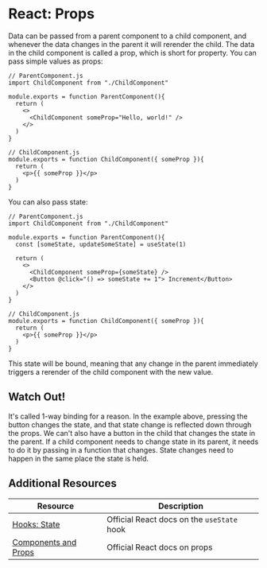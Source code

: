 # React: Props

Data can be passed from a parent component to a child component, and whenever the data changes in the parent it will rerender the child. The data in the child component is called a prop, which is short for property. You can pass simple values as props:

```react
// ParentComponent.js
import ChildComponent from "./ChildComponent"

module.exports = function ParentComponent(){
  return (
    <>
      <ChildComponent someProp="Hello, world!" />
    </>
  )
}
```

```react
// ChildComponent.js
module.exports = function ChildComponent({ someProp }){
  return (
    <p>{{ someProp }}</p>
  )
}
```

You can also pass state:

```react
// ParentComponent.js
import ChildComponent from "./ChildComponent"

module.exports = function ParentComponent(){
  const [someState, updateSomeState] = useState(1)

  return (
    <>
      <ChildComponent someProp={someState} />
      <Button @click="() => someState += 1"> Increment</Button>
    </>
  )
}
```

```react
// ChildComponent.js
module.exports = function ChildComponent({ someProp }){
  return (
    <p>{{ someProp }}</p>
  )
}
```

This state will be bound, meaning that any change in the parent immediately triggers a rerender of the child component with the new value.

## Watch Out!

It's called 1-way binding for a reason. In the example above, pressing the button changes the state, and that state change is reflected down through the props. We can't also have a button in the child that changes the state in the parent. If a child component needs to change state in its parent, it needs to do it by passing in a function that changes. State changes need to happen in the same place the state is held.

## Additional Resources

| Resource | Description |
| --- | --- |
| [Hooks: State](https://reactjs.org/docs/hooks-state.html) | Official React docs on the `useState` hook |
| [Components and Props](https://reactjs.org/docs/components-and-props.html) | Official React docs on props |
